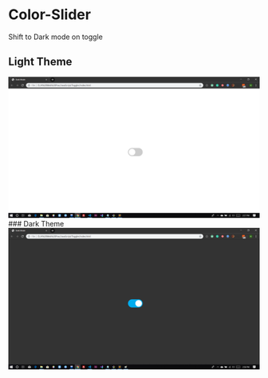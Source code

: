 # Color-Slider
Shift to Dark mode on toggle
## Light Theme
<img src="src/white.png">
### Dark Theme
<img src="src/dark.png">
